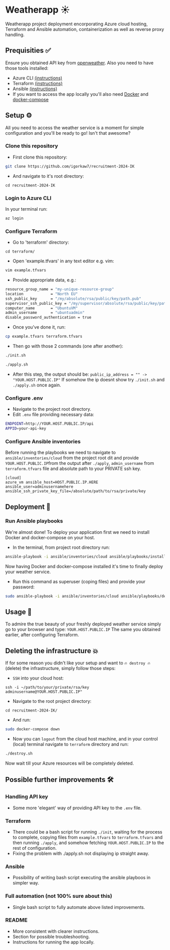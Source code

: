 
# Weatherapp ☀️
Weatherapp project deployment encorporating Azure cloud hosting, Terraform and Ansible automation, containerization as well as reverse proxy handling.

## Prequisities ✅
Ensure you obtained API key from [openweather](https://openweathermap.org/). Also you need to have those tools installed:
* Azure CLI [(instructions)](https://learn.microsoft.com/en-us/cli/azure/install-azure-cli)
* Terraform [(instructions)](https://developer.hashicorp.com/terraform/tutorials/aws-get-started/install-cli)
* Ansible [(instructions)](https://docs.ansible.com/ansible/latest/installation_guide/intro_installation.html)
* If you want to access the app locally you'll also need [Docker](https://docs.docker.com/get-docker/) and [docker-compose](https://docs.docker.com/compose/install/)

## Setup ⚙️
All you need to access the weather service is a moment for simple configuration and you'll be ready to go! Isn't that awesome?

### Clone this repository
* First clone this repository:
```sh
git clone https://github.com/igorkaw7/recruitment-2024-IK
```
* And navigate to it's root directory:
```ssh
cd recruitment-2024-IK
```

### Login to Azure CLI
In your terminal run:
```sh
az login
```

### Configure Terraform
* Go to 'terraform' directory:
```
cd terraform/
```
* Open 'example.tfvars' in any text editor e.g. vim:
```sh
vim example.tfvars
```
* Provide appropriate data, e.g.:
```sh
resource_group_name = "my-unique-resource-group"
location            = "North EU"
ssh_public_key      = "/my/absolute/rsa/public/key/path.pub"
supervisor_ssh_public_key = "/my/supervisor/absolute/rsa/public/key/path.pub"
computer_name       = "UbuntuVM"
admin_username      = "ubuntuadmin"
disable_password_authentication = true 
```

* Once you've done it, run:
```sh
cp example.tfvars terraform.tfvars
```
* Then go with those 2 commands (one after another):
```sh
./init.sh
```
```sh
./apply.sh
```
* After this step, the output should be:
``public_ip_address = "" -> "YOUR.HOST.PUBLIC.IP"``
If somehow the ip doesnt show try ``./init.sh`` and ``./apply.sh`` once again.

### Configure .env
* Navigate to the project root directory.
* Edit ``.env`` file providing necessary data:
```sh
ENDPOINT=http://YOUR.HOST.PUBLIC.IP/api
APPID=your-api-key
```
### Configure Ansible inventories
Before running the playbooks we need to navigate to ``ansible/inventories/cloud`` from the project root dit and provide ``YOUR.HOST.PUBLIC.IP``from the output after ``./apply``, ``admin_username`` from ``terraform.tfvars`` file and absolute path to your PRIVATE ssh key.
```ssh
[cloud]
azure_vm ansible_host=HOST.PUBLIC.IP.HERE ansible_user=adminusernamehere ansible_ssh_private_key_file=/absolute/path/to/rsa/private/key
```

## Deployment 👷

### Run Ansible playbooks
We're almost done! To deploy your application first we need to install Docker and docker-compose on your host.
* In the terminal, from project root directory run:
```sh
ansible-playbook -i ansible/inventories/cloud ansible/playbooks/install_docker.yml 
```
Now having Docker and docker-compose installed it's time to finally deploy your weather service.
* Run this command as superuser (coping files) and provide your password:
```sh
sudo ansible-playbook -i ansible/inventories/cloud ansible/playbooks/deploy_app.yml 
```

## Usage 💃

To admire the true beauty of your freshly deployed weather service simply go to your browser and type:
``YOUR.HOST.PUBLIC.IP``
The same you obtained earlier, after configuring Terraform.

## Deleting the infrastructure 💥
If for some reason you didn't like your setup and want to ``🔥 destroy 🔥`` (delete) the infrastructure, simply follow those steps:
* ``SSH`` into your cloud host:
```ssh
ssh -i ~/path/to/your/private/rsa/key adminusername@YOUR.HOST.PUBLIC.IP"
```
* Navigate to the root project directory:
```ssh
cd recruitment-2024-IK/
```
* And run:
```sh
sudo docker-compose down
```
* Now you can ``logout`` from the cloud host machine, and in your control (local) terminal navigate to ``terraform`` directory and run:
```sh
./destroy.sh
```
Now wait till your Azure resources will be completely deleted.

## Possible further improvements 🛠️

### Handling API key
* Some more 'elegant' way of providing API key to the ``.env`` file.

### Terraform
* There could be a bash script for running ``./init``, waiting for the process to complete, copying files from ``example.tfvars`` to ``terraform.tfvars`` and then running ``./apply``, and somehow fetching ``YOUR.HOST.PUBLIC.IP`` to the rest of configuration.
* Fixing the problem with ./apply.sh not displaying ip straight away.

### Ansible 
* Possibility of writing bash script executing the ansible playboos in simpler way.

### Full automation (not 100% sure about this)
* Single bash script to fully automate above listed improvements.

### README
* More consistent with clearer instructions. 
* Section for possible troubleshooting.
* Instructions for running the app locally.
